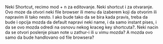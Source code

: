 Neki Shortcut, recimo mod + n za editovanje. Neki shortcut i za otvaranje. Ovo moze da otvori neki file browser ili menu da izaberem koji da otvorim ili napravim ili tako nesto. I ako bude tako da se bira kada pravis, treba da bude i opcija mozda da default napravi neki name, i da samo instant pises, i da se ovo mozda odredi na osnovu nekog kraceg key shortcuta?. Neki nacin da se otvori poslenje pisan note u zathur-i ili u vimu mozda? A mozda ovo samo da bude handlovano od file browsera?
